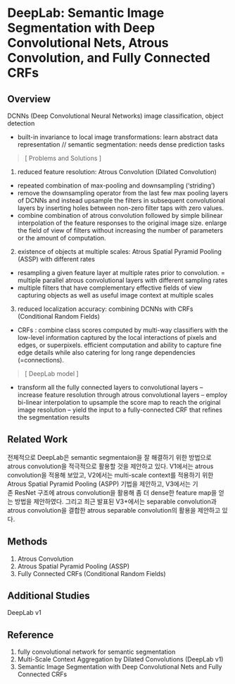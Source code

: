 # DeepLab: Semantic Image Segmentation with Deep Convolutional Nets, Atrous Convolution, and Fully Connected CRFs

## Overview

DCNNs (Deep Convolutional Neural Networks)  image classification, object detection
- built-in invariance to local image transformations: learn abstract data representation
 // semantic segmentation: needs dense prediction tasks

> [ Problems and Solutions ]
1. reduced feature resolution: Atrous Convolution (Dilated Convolution)
- repeated combination of max-pooling and downsampling (‘striding’)
- remove the downsampling operator from the last few max pooling layers of DCNNs and instead upsample the filters in subsequent convolutional layers by inserting holes between non-zero filter taps with zero values.
- combine combination of atrous convolution followed by simple bilinear interpolation of the feature responses to the original image size.
 enlarge the field of view of filters without increasing the number of parameters or the amount of computation.

2. existence of objects at multiple scales: Atrous Spatial Pyramid Pooling (ASSP) with different rates
- resampling a given feature layer at multiple rates prior to convolution. = multiple parallel atrous convolutional layers with different sampling rates
- multiple filters that have complementary effective fields of view  capturing objects as well as useful image context at multiple scales

3. reduced localization accuracy: combining DCNNs with CRFs (Conditional Random Fields)
- CRFs : combine class scores computed by multi-way classifiers with the low-level information captured by the local interactions of pixels and edges, or superpixels.
 efficient computation and ability to capture fine edge details while also catering for long range dependencies (=connections).

> [ DeepLab model ]
- transform all the fully connected layers to convolutional layers
– increase feature resolution through atrous convolutional layers – employ bi-linear interpolation to upsample the score map to reach the original image resolution – yield the input to a fully-connected CRF that refines the segmentation results

## Related Work

전체적으로 DeepLab은 semantic segmentaion을 잘 해결하기 위한 방법으로 atrous convolution을 적극적으로 활용할 것을 제안하고 있다.
V1에서는 atrous convolution을 적용해 보았고, 
V2에서는 multi-scale context를 적용하기 위한 Atrous Spatial Pyramid Pooling (ASPP) 기법을 제안하고, 
V3에서는 기존 ResNet 구조에 atrous convolution을 활용해 좀 더 dense한 feature map을 얻는 방법을 제안하였다.
그리고 최근 발표된 V3+에서는 separable convolution과 atrous convolution을 결합한 atrous separable convolution의 활용을 제안하고 있다.

## Methods

1. Atrous Convolution
2. Atrous Spatial Pyramid Pooling (ASSP)
3. Fully Connected CRFs (Conditional Random Fields)

## Additional Studies

DeepLab v1

## Reference

1. fully convolutional network for semantic segmentation
2. Multi-Scale Context Aggregation by Dilated Convolutions (DeepLab v1)
3. Semantic Image Segmentation with Deep Convolutional Nets and Fully Connected CRFs
